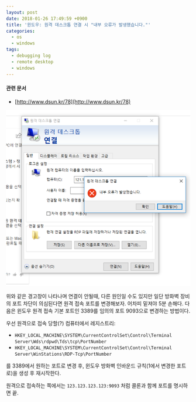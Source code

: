 ```yaml
---
layout: post
date: 2018-01-26 17:49:59 +0900
title: '윈도우: 원격 데스크톱 연결 시 "내부 오류가 발생했습니다."'
categories:
  - os
  - windows
tags:
  - debugging log
  - remote desktop
  - windows
---
```


#### 관련 문서

- [http://www.dsun.kr/78](http://www.dsun.kr/78)

![](/images/capture1-debugging-log-원격-데스크톱-연결-시-내부-오류가-발생했습니다.png)

위와 같은 경고창이 나타나며 연결이 안될때, 다른 원인일 수도 있지만 일단 방화벽 장비의 포트 차단이 의심된다면 원격 접속 포트를 변경해보자. 어차피 밑져야 5분 손해다. 다음은 윈도우 원격 접속 기본 포트인 3389를 임의의 포트 9093으로 변경하는 방법이다.

우선 원격으로 접속 당할(?) 컴퓨터에서 레지스트리:

- `HKEY_LOCAL_MACHINE\SYSTEM\CurrentControlSet\Control\Terminal Server\Wds\rdpwd\Tds\tcp\PortNumber`
- `HKEY_LOCAL_MACHINE\SYSTEM\CurrentControlSet\Control\Terminal Server\WinStations\RDP-Tcp\PortNumber`

를 3389에서 원하는 포트로 변경 후, 윈도우 방화벽 인바운드 규칙(1에서 변경한 포트로)을 생성 후 재시작한다.

원격으로 접속하는 쪽에서는 `123.123.123.123:9093` 처럼 콜론과 함께 포트를 명시하면 끝.
